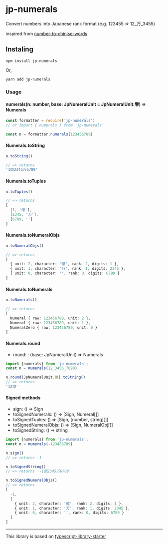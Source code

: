 # jp-numerals
Convert numbers into Japanese rank format
(e.g. 123455 => 12_万_3455)

inspired from [number-to-chinise-words](https://github.com/digi3studio/number-to-chinese-words)

## Instaling

```shell
npm install jp-numerals
```

Or,

```shell
yarn add jp-numerals
```


### Usage

#### numerals(n: number, base: JpNumeralUnit = JpNumeralUnit.零) => Numerals

```ts
const formatter = require('jp-numerals')
// or import { numerals } from 'jp-numerals'

const n = formatter.numerals(123456789)
```

#### Numerals.toString

```ts
n.toString()

// => returns
'1億2345万6789'
```

#### Numerals.toTuples

```ts
n.toTuples()

// => returns
[
  [1, '億'],
  [2345, '万'],
  [6789, '']
]
```

#### Numerals.toNumeralObjs

```ts
n.toNumeralObjs()

// => returns
[
  { unit: 2, character: '億', rank: 2, digits: 1 },
  { unit: 1, character: '万', rank: 1, digits: 2345 },
  { unit: 0, character: '', rank: 0, digits: 6789 } 
]
```

#### Numerals.toNumerals

```ts
n.toNumerals()

// => returns
[ 
  Numeral { raw: 123456789, unit: 2 },
  Numeral { raw: 123456789, unit: 1 },
  NumeralZero { raw: 123456789, unit: 0 } 
]
```

#### Numerals.round 
- round: : (base: JpNumeralUnit) => Numerals

```ts
import {numerals} from 'jp-numerals';
const n = numerals(12_3456_7890)

n.round(JpNumeralUnit.億).toString()
// => returns
'12億'

```

#### Signed methods

- sign: () => Sign
- toSignedNumerals: () => [Sign, Numeral[]]
- toSignedTuples: () => [Sign, [number, string][]]
- toSignedNumeralObjs: () => [Sign, NumeralObj[]]
- toSignedString: () => string

```ts
import {numerals} from 'jp-numerals';
const n = numerals(-123456789)

n.sign()
// => returns -1

n.toSignedString()
// => returns '-1億2345万6789'

n.toSignedNumeralObjs()
// => returns
[
  -1,
  [
    { unit: 2, character: '億', rank: 2, digits: 1 },
    { unit: 1, character: '万', rank: 1, digits: 2345 },
    { unit: 0, character: '', rank: 0, digits: 6789 } 
  ]
]
```
---

This library is based on [typescript-library-starter](https://github.com/alexjoverm/typescript-library-starter/)
